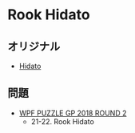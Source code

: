 # Rook Hidato

## オリジナル
- [Hidato](hidato.md)

## 問題
- [WPF PUZZLE GP 2018 ROUND 2](../questions/wpfpgp2018_2.md)
	- 21-22. Rook Hidato

